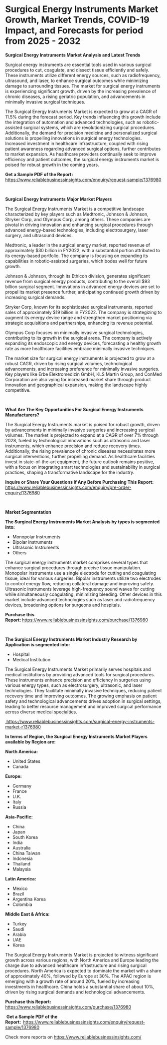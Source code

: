<p><h1>Surgical Energy Instruments Market Growth, Market Trends, COVID-19 Impact, and Forecasts for period from 2025 - 2032</h1></p><p><strong>Surgical Energy Instruments Market Analysis and Latest Trends</strong></p>
<p><p>Surgical energy instruments are essential tools used in various surgical procedures to cut, coagulate, and dissect tissue efficiently and safely. These instruments utilize different energy sources, such as radiofrequency, ultrasound, and laser, to enhance surgical outcomes while minimizing damage to surrounding tissues. The market for surgical energy instruments is experiencing significant growth, driven by the increasing prevalence of chronic diseases, a rising geriatric population, and advancements in minimally invasive surgical techniques.</p><p>The Surgical Energy Instruments Market is expected to grow at a CAGR of 11.5% during the forecast period. Key trends influencing this growth include the integration of automation and advanced technologies, such as robotic-assisted surgical systems, which are revolutionizing surgical procedures. Additionally, the demand for precision medicine and personalized surgical solutions is propelling innovations in surgical energy technologies. Increased investment in healthcare infrastructure, coupled with rising patient awareness regarding advanced surgical options, further contributes to market expansion. As healthcare providers continually seek to improve efficiency and patient outcomes, the surgical energy instruments market is poised for robust growth in the coming years.</p></p>
<p><strong>Get a Sample PDF of the Report:&nbsp;</strong> <a href="https://www.reliablebusinessinsights.com/enquiry/request-sample/1376980?utm_campaign=115&utm_medium=2&utm_source=Github&utm_content=ia&utm_term=13012025&utm_id=surgical-energy-instruments">https://www.reliablebusinessinsights.com/enquiry/request-sample/1376980</a></p>
<p>&nbsp;</p>
<p><strong>Surgical Energy Instruments Major Market Players</strong></p>
<p><p>The Surgical Energy Instruments Market is a competitive landscape characterized by key players such as Medtronic, Johnson & Johnson, Stryker Corp, and Olympus Corp, among others. These companies are pivotal in driving innovation and enhancing surgical procedures through advanced energy-based technologies, including electrosurgery, laser surgery, and ultrasound devices.</p><p>Medtronic, a leader in the surgical energy market, reported revenue of approximately $30 billion in FY2022, with a substantial portion attributed to its energy-based portfolio. The company is focusing on expanding its capabilities in robotic-assisted surgeries, which bodes well for future growth.</p><p>Johnson & Johnson, through its Ethicon division, generates significant revenue from surgical energy products, contributing to the overall $93 billion surgical segment. Innovations in advanced energy devices are set to propel its market presence further, anticipating continued growth driven by increasing surgical demands.</p><p>Stryker Corp, known for its sophisticated surgical instruments, reported sales of approximately $19 billion in FY2022. The company is strategizing to augment its energy device range and strengthen market positioning via strategic acquisitions and partnerships, enhancing its revenue potential.</p><p>Olympus Corp focuses on minimally invasive surgical technologies, contributing to its growth in the surgical arena. The company is actively expanding its endoscopic and energy devices, forecasting a healthy growth rate as more healthcare facilities embrace minimally invasive techniques.</p><p>The market size for surgical energy instruments is projected to grow at a robust CAGR, driven by rising surgical volumes, technological advancements, and increasing preference for minimally invasive surgeries. Key players like Erbe Elektromedizin GmbH, KLS Martin Group, and ConMed Corporation are also vying for increased market share through product innovation and geographical expansion, making the landscape highly competitive.</p></p>
<p>&nbsp;</p>
<p><strong>What Are The Key Opportunities For Surgical Energy Instruments Manufacturers?</strong></p>
<p><p>The Surgical Energy Instruments market is poised for robust growth, driven by advancements in minimally invasive surgeries and increasing surgical volumes. The market is projected to expand at a CAGR of over 7% through 2028, fueled by technological innovations such as ultrasonic and laser instruments, which enhance precision and reduce recovery times. Additionally, the rising prevalence of chronic diseases necessitates more surgical interventions, further propelling demand. As healthcare facilities invest in state-of-the-art equipment, the future outlook remains positive, with a focus on integrating smart technologies and sustainability in surgical practices, shaping a transformative landscape for the industry.</p></p>
<p><strong>Inquire or Share Your Questions If Any Before Purchasing This Report:</strong> <a href="https://www.reliablebusinessinsights.com/enquiry/pre-order-enquiry/1376980?utm_campaign=115&utm_medium=2&utm_source=Github&utm_content=ia&utm_term=13012025&utm_id=surgical-energy-instruments">https://www.reliablebusinessinsights.com/enquiry/pre-order-enquiry/1376980</a></p>
<p>&nbsp;</p>
<p><strong>Market Segmentation</strong></p>
<p><strong>The Surgical Energy Instruments Market Analysis by types is segmented into:</strong></p>
<p><ul><li>Monopolar Instruments</li><li>Bipolar Instruments</li><li>Ultrasonic Instruments</li><li>Others</li></ul></p>
<p><p>The surgical energy instruments market comprises several types that enhance surgical procedures through precise tissue manipulation. Monopolar instruments use a single electrode for cutting and coagulating tissue, ideal for various surgeries. Bipolar instruments utilize two electrodes to control energy flow, reducing collateral damage and improving safety. Ultrasonic instruments leverage high-frequency sound waves for cutting while simultaneously coagulating, minimizing bleeding. Other devices in this market include advanced technologies such as laser and radiofrequency devices, broadening options for surgeons and hospitals.</p></p>
<p><strong>Purchase this Report:&nbsp;</strong><a href="https://www.reliablebusinessinsights.com/purchase/1376980?utm_campaign=115&utm_medium=2&utm_source=Github&utm_content=ia&utm_term=13012025&utm_id=surgical-energy-instruments">https://www.reliablebusinessinsights.com/purchase/1376980</a></p>
<p>&nbsp;</p>
<p><strong>The Surgical Energy Instruments Market Industry Research by Application is segmented into:</strong></p>
<p><ul><li>Hospital</li><li>Medical Institution</li></ul></p>
<p><p>The Surgical Energy Instruments Market primarily serves hospitals and medical institutions by providing advanced tools for surgical procedures. These instruments enhance precision and efficiency in surgeries using various energy types, such as electrosurgery, ultrasonic, and laser technologies. They facilitate minimally invasive techniques, reducing patient recovery time and improving outcomes. The growing emphasis on patient safety and technological advancements drives adoption in surgical settings, leading to better resource management and improved surgical performance across diverse medical specialties.</p></p>
<p><a href="https://www.reliablebusinessinsights.com/surgical-energy-instruments-market-r1376980?utm_campaign=115&utm_medium=2&utm_source=Github&utm_content=ia&utm_term=13012025&utm_id=surgical-energy-instruments">&nbsp;https://www.reliablebusinessinsights.com/surgical-energy-instruments-market-r1376980</a></p>
<p><strong>In terms of Region, the Surgical Energy Instruments Market Players available by Region are:</strong></p>
<p>
    <p> <strong> North America: </strong>
        <ul>
            <li>United States</li>
            <li>Canada</li>
        </ul>
        </p> 
    <p> <strong> Europe: </strong>
        <ul>
            <li>Germany</li>
            <li>France</li>
            <li>U.K.</li>
            <li>Italy</li>
            <li>Russia</li>
        </ul>
        </p> 
    <p> <strong> Asia-Pacific: </strong>
        <ul>
            <li>China</li>
            <li>Japan</li>
            <li>South Korea</li>
            <li>India</li>
            <li>Australia</li>
            <li>China Taiwan</li>
            <li>Indonesia</li>
            <li>Thailand</li>
            <li>Malaysia</li>
        </ul>
        </p> 
    <p> <strong> Latin America: </strong>
        <ul>
            <li>Mexico</li>
            <li>Brazil</li>
            <li>Argentina Korea</li>
            <li>Colombia</li>
        </ul>
        </p> 
    <p> <strong> Middle East & Africa: </strong>
        <ul>
            <li>Turkey</li>
            <li>Saudi</li>
            <li>Arabia</li>
            <li>UAE</li>
            <li>Korea</li>
        </ul>
    </p>
    </p>
<p><p>The Surgical Energy Instruments Market is projected to witness significant growth across various regions, with North America and Europe leading the charge due to advanced healthcare infrastructure and rising surgical procedures. North America is expected to dominate the market with a share of approximately 40%, followed by Europe at 30%. The APAC region is emerging with a growth rate of around 20%, fueled by increasing investments in healthcare. China holds a substantial share of about 10%, driven by rising surgical demands and technological advancements.</p></p>
<p><strong>Purchase this Report: </strong><a href="https://www.reliablebusinessinsights.com/purchase/1376980?utm_campaign=115&utm_medium=2&utm_source=Github&utm_content=ia&utm_term=13012025&utm_id=surgical-energy-instruments">https://www.reliablebusinessinsights.com/purchase/1376980</a></p>
<p>&nbsp;<strong>Get a Sample PDF of the Report:&nbsp;&nbsp;</strong><a href="https://www.reliablebusinessinsights.com/enquiry/request-sample/1376980?utm_campaign=115&utm_medium=2&utm_source=Github&utm_content=ia&utm_term=13012025&utm_id=surgical-energy-instruments">https://www.reliablebusinessinsights.com/enquiry/request-sample/1376980</a></p>
<p><strong></strong></p>
<p>Check more reports on <a href="https://www.reliablebusinessinsights.com/?utm_campaign=115&utm_medium=2&utm_source=Github&utm_content=ia&utm_term=13012025&utm_id=surgical-energy-instruments">https://www.reliablebusinessinsights.com/</a></p>